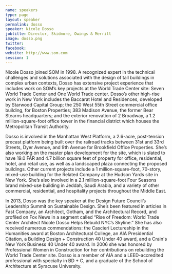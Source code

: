 ```yaml
---
name: speakers
type: page
layout: speaker
permalink: dosso
speaker: Nicole Dosso
jobtitle: Director, Skidmore, Owings & Merrill
image: dosso.png
twitter: 
facebook: 
website: http://www.som.com
session: 1
---
```

Nicole Dosso joined SOM in 1998. A recognized expert in the technical challenges and solutions associated with the design of tall buildings in complex urban contexts, Dosso has extensive project experience that includes work on SOM’s key projects at the World Trade Center site: Seven World Trade Center and One World Trade center. Dosso’s other high-rise work in New York includes the Baccarat Hotel and Residences, developed by Starwood Capital Group; the 250 West 55th Street commercial office building, for Boston Properties; 383 Madison Avenue, the former Bear Stearns headquarters; and the exterior renovation of 2 Broadway, a 1.2 million-square-foot office tower in the financial district which houses the Metropolitan Transit Authority. 

Dosso is involved in the Manhattan West Platform, a 2.6-acre, post-tension precast platform being built over the railroad tracks between 31st and 33rd Streets, Dyer Avenue, and 9th Avenue for Brookfield Office Properties.  She’s also working on the master plan development for the site, which is slated to have 19.0 FAR and 4.7 billion square feet of property for office, residential, hotel, and retail use, as well as a landscaped plaza connecting the proposed buildings. Other current projects include a 1 million-square-foot, 70-story, mixed-use building for the Related Company at the Hudson Yards site in New York.  She’s also involved in a 2.1 million-square-foot Four Seasons brand mixed-use building in Jeddah, Saudi Arabia, and a variety of other commercial, residential, and hospitality projects throughout the Middle East.

In 2013, Dosso was the key speaker at the Design Future Council’s Leadership Summit on Sustainable Design. She’s been featured in articles in Fast Company, an Architect, Gotham, and the Architectural Record, and profiled on Fox News in a segment called “Rise of Freedom: World Trade Center Architect Nicole Dosso Helps Rebuild NYC’s Skyline.” She has also received numerous commendations: the Cascieri Lectureship in the Humanities award at Boston Architectural College, an AIA Presidential Citation, a Building Design + Construction 40 Under 40 award, and a Crain's New York Business 40 Under 40 award. In 2006 she was honored by Professional Women in Construction for her contributions on rebuilding the World Trade Center site. Dosso is a member of AIA and a LEED-accredited professional with specialty in BD + C, and a graduate of the School of Architecture at Syracuse University.
